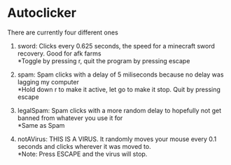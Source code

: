 # Autoclicker

There are currently four different ones
  
1. sword: Clicks every 0.625 seconds, the speed for a minecraft sword recovery. Good for afk farms    
   *Toggle by pressing r, quit the program by pressing escape    
      
2. spam: Spam clicks with a delay of 5 miliseconds because no delay was lagging my computer     
   *Hold down r to make it active, let go to make it stop. Quit by pressing escape     
        
3. legalSpam: Spam clicks with a more random delay to hopefully not get banned from whatever you use it for     
   *Same as Spam     
       
4. notAVirus: THIS IS A VIRUS. It randomly moves your mouse every 0.1 seconds and clicks wherever it was moved to.    
   *Note: Press ESCAPE and the virus will stop.     